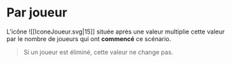 # Par joueur
L’icône ![[IconeJoueur.svg|15]] située après une valeur multiplie cette valeur par le nombre de joueurs qui ont **commencé** ce scénario.

>Si un joueur est éliminé, cette valeur ne change pas.